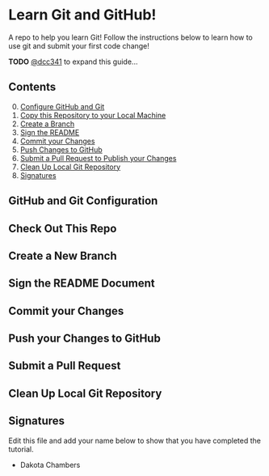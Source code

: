 # Learn Git and GitHub!

A repo to help you learn Git! Follow the instructions below to learn how to use git and submit your first code change!

**TODO** [@dcc341](https://github.uwhealth.wisc.edu/dcc341) to expand this guide...

## Contents
0. [Configure GitHub and Git](#github-and-git-configuration)
1. [Copy this Repository to your Local Machine](#check-out-this-repo)
2. [Create a Branch](#create-a-new-branch)
3. [Sign the README](#sign-the-readme-document)
4. [Commit your Changes](#commit-your-changes)
5. [Push Changes to GitHub](#push-your-changes-to-github)
6. [Submit a Pull Request to Publish your Changes](#submit-a-pull-request)
7. [Clean Up Local Git Repository](#clean-up-local-git-repository)
8. [Signatures](#signatures)


## GitHub and Git Configuration

## Check Out This Repo

## Create a New Branch

## Sign the README Document

## Commit your Changes

## Push your Changes to GitHub

## Submit a Pull Request

## Clean Up Local Git Repository

## Signatures

Edit this file and add your name below to show that you have completed the tutorial.

* Dakota Chambers

